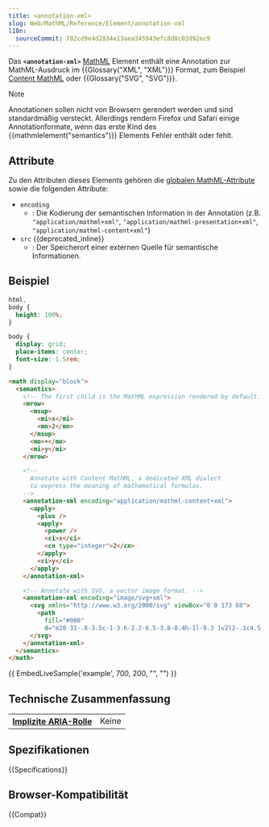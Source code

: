 ```yaml
---
title: <annotation-xml>
slug: Web/MathML/Reference/Element/annotation-xml
l10n:
  sourceCommit: 702cd9e4d2834e13aea345943efc8d0c03d92ec9
---
```


Das **`<annotation-xml>`** [MathML](/de/docs/Web/MathML) Element enthält eine Annotation zur MathML-Ausdruck im {{Glossary("XML", "XML")}} Format, zum Beispiel [Content MathML](https://en.wikipedia.org/wiki/MathML#Content_MathML) oder {{Glossary("SVG", "SVG")}}.

> [!NOTE]
> Annotationen sollen nicht von Browsern gerendert werden und sind standardmäßig versteckt. Allerdings rendern Firefox und Safari einige Annotationformate, wenn das erste Kind des {{mathmlelement("semantics")}} Elements Fehler enthält oder fehlt.

## Attribute

Zu den Attributen dieses Elements gehören die [globalen MathML-Attribute](/de/docs/Web/MathML/Reference/Global_attributes) sowie die folgenden Attribute:

- `encoding`
  - : Die Kodierung der semantischen Information in der Annotation (z.B. `"application/mathml+xml"`, `"application/mathml-presentation+xml"`, `"application/mathml-content+xml"`)
- `src` {{deprecated_inline}}
  - : Der Speicherort einer externen Quelle für semantische Informationen.

## Beispiel

```css hidden
html,
body {
  height: 100%;
}

body {
  display: grid;
  place-items: center;
  font-size: 1.5rem;
}
```

```html
<math display="block">
  <semantics>
    <!-- The first child is the MathML expression rendered by default. -->
    <mrow>
      <msup>
        <mi>x</mi>
        <mn>2</mn>
      </msup>
      <mo>+</mo>
      <mi>y</mi>
    </mrow>

    <!--
      Annotate with Content MathML, a dedicated XML dialect
      to express the meaning of mathematical formulas.
    -->
    <annotation-xml encoding="application/mathml-content+xml">
      <apply>
        <plus />
        <apply>
          <power />
          <ci>x</ci>
          <cn type="integer">2</cn>
        </apply>
        <ci>y</ci>
      </apply>
    </annotation-xml>

    <!-- Annotate with SVG, a vector image format. -->
    <annotation-xml encoding="image/svg+xml">
      <svg xmlns="http://www.w3.org/2000/svg" viewBox="0 0 173 68">
        <path
          fill="#000"
          d="m20 33-.8-3.5c-1-3.6-2.2-6.5-3.8-8.4h-1l-9.3 1v2l2-.1c4.5 0 5.6 1.7 7.4 7.3l1.9 6-4.8 7c-2.6 3.8-3.8 3.9-4.1 3.9-1.1 0-2.7-.9-4.2-.9-1.6 0-2.6 1.5-2.6 2.8 0 1.7 1 3.3 3.9 3.3 4 0 6.2-3.2 8.3-6.6l4.3-7h.2l1.7 6.8c1 4.3 2.4 6.8 5.5 6.8 4.5 0 7.3-4.5 9.2-7.4l-1.4-1c-1.8 2.3-3 3.6-4.8 3.6-2 0-3.4-2.4-5.2-8.6L21 35.5l4-6.5c1.2-1.8 2.1-2.8 3.6-2.8.9 0 2.4.7 3.5.7a3 3 0 0 0 3-3.1c0-1.9-.7-3-3.3-3-3.9 0-6.6 3.3-8.4 6.5L20.1 33Zm38-10h-1.4c-1 3-1.6 4-4.1 4H46l-3.3.1v-.2l6.2-5.9c5-5 7.6-8.2 7.6-12.3 0-5-3.7-8-9-8-4.5 0-7.7 2.5-9.1 7l1.1.5c1.7-3.5 3.8-4.5 6.8-4.5 3.6 0 5.9 2.2 5.9 5.7 0 4.9-2.4 7.8-7 12.6l-7 7v1.7h18.3L58 23Zm62.8 14.8v-4.6h-17.5V15.6h-4.8v17.6H81v4.6h17.5v17.6h4.8V37.8h17.5Zm35.6-6.7c-.8-5.3-1.2-7.5-2.7-10h-1l-9.5.7v2l2.4-.2c4 0 4.4 3.3 4.8 6.3l4 23.5a44 44 0 0 1-8.5 10.4c-1.5 0-2.2-3.6-4.7-3.6-1.6 0-2.6 1-2.6 3 0 2.4 2.3 4.2 5 4.2 5.2 0 9.2-7.2 15.4-15.6 3.4-4.8 7.2-10.6 10.8-16.9a18 18 0 0 0 3-9.2c0-2.9-1.8-5-4.2-5-2 0-3 1.1-3 2.5 0 2.6 3.3 4.4 3.3 6.2 0 1.6-.6 3.2-2.2 5.8L159 47.5h-.4l-.6-6.7-1.6-9.7Z" />
      </svg>
    </annotation-xml>
  </semantics>
</math>
```

{{ EmbedLiveSample('example', 700, 200, "", "") }}

## Technische Zusammenfassung

<table class="properties">
  <tr>
    <th scope="row">
      <a href="/de/docs/Web/Accessibility/ARIA/Reference/Roles">Implizite ARIA-Rolle</a>
    </th>
    <td>
      Keine
    </td>
  </tr>
</table>

## Spezifikationen

{{Specifications}}

## Browser-Kompatibilität

{{Compat}}
